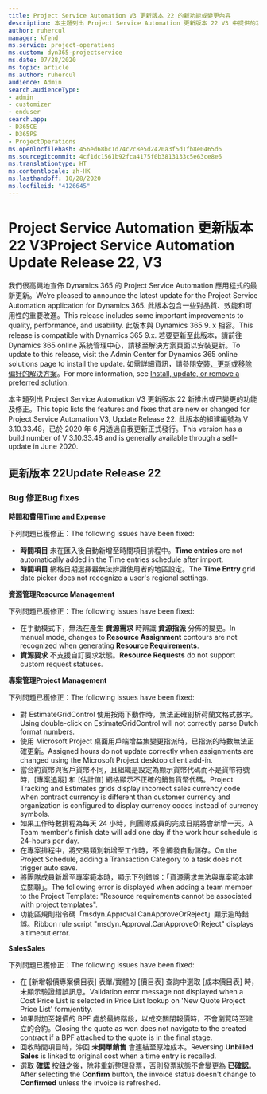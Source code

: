```yaml
---
title: Project Service Automation V3 更新版本 22 的新功能或變更內容
description: 本主題列出 Project Service Automation 更新版本 22 V3 中提供的功能和修正。
author: ruhercul
manager: kfend
ms.service: project-operations
ms.custom: dyn365-projectservice
ms.date: 07/28/2020
ms.topic: article
ms.author: ruhercul
audience: Admin
search.audienceType:
- admin
- customizer
- enduser
search.app:
- D365CE
- D365PS
- ProjectOperations
ms.openlocfilehash: 456ed68bc1d74c2c8e5d2420a3f5d1fb8e0465d6
ms.sourcegitcommit: 4cf1dc1561b92fca4175f0b3813133c5e63ce8e6
ms.translationtype: HT
ms.contentlocale: zh-HK
ms.lasthandoff: 10/28/2020
ms.locfileid: "4126645"
---
```

# <a name="project-service-automation-update-release-22-v3"></a><span data-ttu-id="90e53-103">Project Service Automation 更新版本 22 V3</span><span class="sxs-lookup"><span data-stu-id="90e53-103">Project Service Automation Update Release 22, V3</span></span>

<span data-ttu-id="90e53-104">我們很高興地宣佈 Dynamics 365 的 Project Service Automation 應用程式的最新更新。</span><span class="sxs-lookup"><span data-stu-id="90e53-104">We’re pleased to announce the latest update for the Project Service Automation application for Dynamics 365.</span></span> <span data-ttu-id="90e53-105">此版本包含一些對品質、效能和可用性的重要改進。</span><span class="sxs-lookup"><span data-stu-id="90e53-105">This release includes some important improvements to quality, performance, and usability.</span></span> <span data-ttu-id="90e53-106">此版本與 Dynamics 365 9. x 相容。</span><span class="sxs-lookup"><span data-stu-id="90e53-106">This release is compatible with Dynamics 365 9.x.</span></span> <span data-ttu-id="90e53-107">若要更新至此版本，請前往 Dynamics 365 online 系統管理中心，請移至解決方案頁面以安裝更新。</span><span class="sxs-lookup"><span data-stu-id="90e53-107">To update to this release, visit the Admin Center for Dynamics 365 online solutions page to install the update.</span></span> <span data-ttu-id="90e53-108">如需詳細資訊，請參閱[安裝、更新或移除偏好的解決方案](https://docs.microsoft.com/power-platform/admin/install-remove-preferred-solution)。</span><span class="sxs-lookup"><span data-stu-id="90e53-108">For more information, see [Install, update, or remove a preferred solution](https://docs.microsoft.com/power-platform/admin/install-remove-preferred-solution).</span></span>

<span data-ttu-id="90e53-109">本主題列出 Project Service Automation V3 更新版本 22 新推出或已變更的功能及修正。</span><span class="sxs-lookup"><span data-stu-id="90e53-109">This topic lists the features and fixes that are new or changed for Project Service Automation V3, Update Release 22.</span></span> <span data-ttu-id="90e53-110">此版本的組建編號為 V 3.10.33.48，已於 2020 年 6 月透過自我更新正式發行。</span><span class="sxs-lookup"><span data-stu-id="90e53-110">This version has a build number of V 3.10.33.48 and is generally available through a self-update in June 2020.</span></span>

## <a name="update-release-22"></a><span data-ttu-id="90e53-111">更新版本 22</span><span class="sxs-lookup"><span data-stu-id="90e53-111">Update Release 22</span></span>

### <a name="bug-fixes"></a><span data-ttu-id="90e53-112">Bug 修正</span><span class="sxs-lookup"><span data-stu-id="90e53-112">Bug fixes</span></span>



<span data-ttu-id="90e53-113">**時間和費用**</span><span class="sxs-lookup"><span data-stu-id="90e53-113">**Time and Expense**</span></span>

<span data-ttu-id="90e53-114">下列問題已獲修正：</span><span class="sxs-lookup"><span data-stu-id="90e53-114">The following issues have been fixed:</span></span>

- <span data-ttu-id="90e53-115">**時間項目** 未在匯入後自動新增至時間項目排程中。</span><span class="sxs-lookup"><span data-stu-id="90e53-115">**Time entries** are not automatically added in the Time entries schedule after import.</span></span>
- <span data-ttu-id="90e53-116">**時間項目** 網格日期選擇器無法辨識使用者的地區設定。</span><span class="sxs-lookup"><span data-stu-id="90e53-116">The **Time Entry** grid date picker does not recognize a user's regional settings.</span></span>

<span data-ttu-id="90e53-117">**資源管理**</span><span class="sxs-lookup"><span data-stu-id="90e53-117">**Resource Management**</span></span>

<span data-ttu-id="90e53-118">下列問題已獲修正：</span><span class="sxs-lookup"><span data-stu-id="90e53-118">The following issues have been fixed:</span></span>

- <span data-ttu-id="90e53-119">在手動模式下，無法在產生 **資源需求** 時辨識 **資源指派** 分佈的變更。</span><span class="sxs-lookup"><span data-stu-id="90e53-119">In manual mode, changes to **Resource Assignment** contours are not recognized when generating **Resource Requirements**.</span></span>
- <span data-ttu-id="90e53-120">**資源要求** 不支援自訂要求狀態。</span><span class="sxs-lookup"><span data-stu-id="90e53-120">**Resource Requests** do not support custom request statuses.</span></span>

<span data-ttu-id="90e53-121">**專案管理**</span><span class="sxs-lookup"><span data-stu-id="90e53-121">**Project Management**</span></span>

<span data-ttu-id="90e53-122">下列問題已獲修正：</span><span class="sxs-lookup"><span data-stu-id="90e53-122">The following issues have been fixed:</span></span>

- <span data-ttu-id="90e53-123">對 EstimateGridControl 使用按兩下動作時，無法正確剖析荷蘭文格式數字。</span><span class="sxs-lookup"><span data-stu-id="90e53-123">Using double-click on EstimateGridControl will not correctly parse Dutch format numbers.</span></span>
- <span data-ttu-id="90e53-124">使用 Microsoft Project 桌面用戶端增益集變更指派時，已指派的時數無法正確更新。</span><span class="sxs-lookup"><span data-stu-id="90e53-124">Assigned hours do not update correctly when assignments are changed using the Microsoft Project desktop client add-in.</span></span>
- <span data-ttu-id="90e53-125">當合約貨幣與客戶貨幣不同，且組織是設定為顯示貨幣代碼而不是貨幣符號時，[專案追蹤] 和 [估計值] 網格顯示不正確的銷售貨幣代碼。</span><span class="sxs-lookup"><span data-stu-id="90e53-125">Project Tracking and Estimates grids display incorrect sales currency code when contract currency is different than customer currency and organization is configured to display currency codes instead of currency symbols.</span></span>
- <span data-ttu-id="90e53-126">如果工作時數排程為每天 24 小時，則團隊成員的完成日期將會新增一天。</span><span class="sxs-lookup"><span data-stu-id="90e53-126">A Team member's finish date will add one day if the work hour schedule is 24-hours per day.</span></span>
- <span data-ttu-id="90e53-127">在專案排程中，將交易類別新增至工作時，不會觸發自動儲存。</span><span class="sxs-lookup"><span data-stu-id="90e53-127">On the Project Schedule, adding a Transaction Category to a task does not trigger auto save.</span></span>
- <span data-ttu-id="90e53-128">將團隊成員新增至專案範本時，顯示下列錯誤：「資源需求無法與專案範本建立關聯」。</span><span class="sxs-lookup"><span data-stu-id="90e53-128">The following error is displayed when adding a team member to the Project Template: "Resource requirements cannot be associated with project templates".</span></span> 
- <span data-ttu-id="90e53-129">功能區規則指令碼「msdyn.Approval.CanApproveOrReject」顯示逾時錯誤。</span><span class="sxs-lookup"><span data-stu-id="90e53-129">Ribbon rule script "msdyn.Approval.CanApproveOrReject" displays a timeout error.</span></span>

<span data-ttu-id="90e53-130">**Sales**</span><span class="sxs-lookup"><span data-stu-id="90e53-130">**Sales**</span></span>

<span data-ttu-id="90e53-131">下列問題已獲修正：</span><span class="sxs-lookup"><span data-stu-id="90e53-131">The following issues have been fixed:</span></span>

- <span data-ttu-id="90e53-132">在 [新增報價專案價目表] 表單/實體的 [價目表] 查詢中選取 [成本價目表] 時，未顯示驗證錯誤訊息。</span><span class="sxs-lookup"><span data-stu-id="90e53-132">Validation error message not displayed when a Cost Price List is selected in Price List lookup on 'New Quote Project Price List' form/entity.</span></span>
- <span data-ttu-id="90e53-133">如果附加至報價的 BPF 處於最終階段，以成交關閉報價時，不會瀏覽時至建立的合約。</span><span class="sxs-lookup"><span data-stu-id="90e53-133">Closing the quote as won does not navigate to the created contract if a BPF attached to the quote is in the final stage.</span></span>
- <span data-ttu-id="90e53-134">回收時間項目時，沖回 **未開單銷售** 會連結至原始成本。</span><span class="sxs-lookup"><span data-stu-id="90e53-134">Reversing **Unbilled Sales** is linked to original cost when a time entry is recalled.</span></span>
- <span data-ttu-id="90e53-135">選取 **確認** 按鈕之後，除非重新整理發票，否則發票狀態不會變更為 **已確認**。</span><span class="sxs-lookup"><span data-stu-id="90e53-135">After selecting the **Confirm** button, the invoice status doesn't change to **Confirmed** unless the invoice is refreshed.</span></span>
